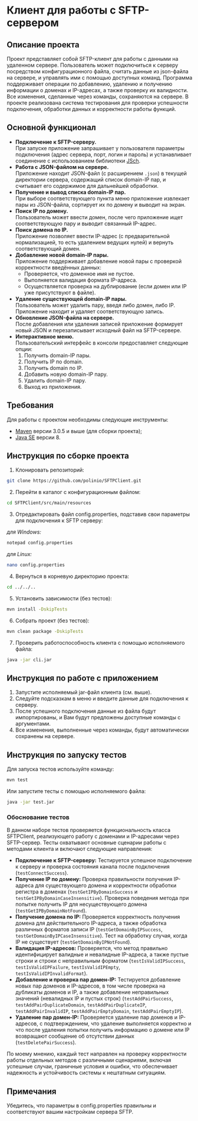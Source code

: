 # Клиент для работы с SFTP-сервером

## Описание проекта

Проект представляет собой SFTP-клиент для работы с данными на удаленном сервере. Пользователь может подключиться к серверу посредством конфигурационного файла, считать данные из json-файла на сервере, и управлять ими с помощью доступных команд. Программа поддерживает операции по добавлению, удалению и получению информации о доменах и IP-адресах, а также проверку их валидности. Все изменения, сделанные через команды, сохраняются на сервере. В проекте реализована система тестирования для проверки успешности подключения, обработки данных и корректности работы функций.

## Основной функционал
- **Подключение к SFTP-серверу.**  
  При запуске приложение запрашивает у пользователя параметры подключения (адрес сервера, порт, логин и пароль) и устанавливает соединение с использованием библиотеки [JSch](http://www.jcraft.com/jsch/).
- **Работа с JSON-файлом на сервере.**  
  Приложение находит JSON-файл (с расширением `.json`) в текущей директории сервера, содержащий список domain-IP пар, и считывает его содержимое для дальнейшей обработки.
- **Получение и вывод списка domain-IP пар.**  
  При выборе соответствующего пункта меню приложение извлекает пары из JSON-файла, сортирует их по домену и выводит на экран.
- **Поиск IP по домену.**  
  Пользователь может ввести домен, после чего приложение ищет соответствующую пару и выводит связанный IP-адрес.
- **Поиск домена по IP.**  
  Приложение позволяет ввести IP-адрес (с предварительной нормализацией, то есть удалением ведущих нулей) и вернуть соответствующий домен.
- **Добавление новой domain-IP пары.**  
  Приложение поддерживает добавление новой пары с проверкой корректности введённых данных:  
  - Проверяется, что доменное имя не пустое.  
  - Выполняется валидация формата IP-адреса.  
  - Осуществляется проверка на дублирование (если домен или IP уже присутствуют в файле).
- **Удаление существующей domain-IP пары.**  
  Пользователь может удалить пару, введя либо домен, либо IP. Приложение находит и удаляет соответствующую запись.
- **Обновление JSON-файла на сервере.**  
  После добавления или удаления записей приложение формирует новый JSON и перезаписывает исходный файл на SFTP-сервере.
- **Интерактивное меню.**  
  Пользовательский интерфейс в консоли предоставляет следующие опции:
  1. Получить domain-IP пары.
  2. Получить IP по domain.
  3. Получить domain по IP.
  4. Добавить новую domain-IP пару.
  5. Удалить domain-IP пару.
  6. Выход из приложения.

## Требования
Для работы с проектом необходимы следующие инструменты:

- [Maven](https://maven.apache.org/) версии 3.0.5 и выше (для сборки проекта);
- [Java SE](https://www.oracle.com/java/technologies/javase/javase-jdk8-downloads.html) версии 8.


## Инструкция по сборке проекта
1. Клонировать репозиторий:
```bash
git clone https://github.com/polinio/SFTPClient.git
```
2. Перейти в каталог с конфигурационным файлом:
```bash
cd SFTPClient/src/main/resources
```
3. Отредактировать файл config.properties, подставив свои параметры для подключения к SFTP серверу:

*для Windows:*
```bash
notepad config.properties
```
*для Linux:*
```bash
nano config.properties
```

4. Вернуться в корневую директорию проекта:
```bash
cd ../../..
```
5. Установить зависимости (без тестов):
```bash
mvn install -DskipTests
```
6. Собрать проект (без тестов):
```bash
mvn clean package -DskipTests
```
7. Проверить работоспособность клиента с помощью исполняемого файла:
```bash
java -jar cli.jar
```
    
## Инструкция по работе с приложением
1. Запустите исполняемый jar-файл клиента (см. выше).
2. Следуйте подсказкам в меню и введите данные для подключения к серверу.
3. После успешного подключения данные из файла будут импортированы, и Вам будут предложены доступные команды с аргументами.
4. Все изменения, выполненные через команды, будут автоматически сохранены на сервере.

## Инструкция по запуску тестов
Для запуска тестов используйте команду:
```bash
mvn test
```
Или запустите тесты с помощью исполняемого файла:
```bash
java -jar test.jar
```
### Обоснование тестов
В данном наборе тестов проверяется функциональность класса SFTPClient, реализующего работу с доменами и IP-адресами через SFTP-сервер. Тесты охватывают основные сценарии работы с методами клиента и включают следующие направления:
- **Подключение к SFTP-серверу:**
Тестируется успешное подключение к серверу и проверка состояния канала после подключения (`testConnectSuccess`).
- **Получение IP по домену:**
Проверка правильности получения IP-адреса для существующего домена и корректности обработки регистра в доменах (`testGetIPByDomainSuccess` и `testGetIPByDomainCaseInsensitive`).
Проверка поведения метода при попытке получить IP для несуществующего домена (`testGetIPByDomainNotFound`).
- **Получение домена по IP:**
Проверяется корректность получения домена для действительного IP-адреса, а также обработка различных форматов записи IP (`testGetDomainByIPSuccess`, `testGetDomainByIPCaseInsensitive`).
Тест на обработку случая, когда IP не существует (`testGetDomainByIPNotFound`).
- **Валидация IP-адресов:**
Проверяется, что метод правильно идентифицирует валидные и невалидные IP-адреса, а также пустые строки и строки с неправильным форматом (`testIsValidIPSuccess`, `testIsValidIPFailure`, `testIsValidIPEmpty`, `testIsValidIPInvalidFormat`).
- **Добавление и проверка пар домен-IP:**
Тестируется добавление новых пар доменов и IP-адресов, в том числе проверка на дубликаты доменов и IP, а также добавление неправильных значений (невалидных IP и пустых строк) (`testAddPairSuccess`, `testAddPairDuplicateDomain`, `testAddPairDuplicateIP`, `testAddPairInvalidIP`, `testAddPairEmptyDomain`, `testAddPairEmptyIP`).
- **Удаление пар домен-IP:**
Проверяется удаление пар доменов и IP-адресов, с подтверждением, что удаление выполняется корректно и что после удаления попытки получить информацию о домене или IP возвращают сообщение об отсутствии данных (`testDeletePairSuccess`).

По моему мнению, каждый тест направлен на проверку корректности работы отдельных методов с различными сценариями, включая успешные случаи, граничные условия и ошибки, что обеспечивает надежность и устойчивость системы к нештатным ситуациям.
## Примечания
Убедитесь, что параметры в config.properties правильны и соответствуют вашим настройкам сервера SFTP.
